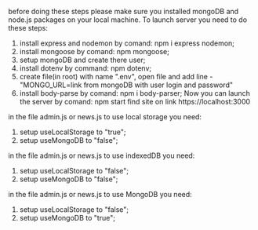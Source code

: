 before doing these steps please make sure you installed mongoDB and node.js packages on your local machine.
To launch server you need to do these steps:

1. install express and nodemon by comand: npm i express nodemon;
2. install mongoose by comand: npm mongoose;
3. setup mongoDB and create there user;
4. install dotenv by command: npm dotenv;
5. create file(in root) with name ".env", open file and
   add line - "MONGO_URL=link from mongoDB with user login and password"
6. install body-parse by comand: npm i body-parser;
   Now you can launch the server by comand:
   npm start
   find site on link https://localhost:3000

in the file admin.js or news.js to use local storage you need:

1. setup useLocalStorage to "true";
2. setup useMongoDB to "false";

in the file admin.js or news.js to use indexedDB you need:

1. setup useLocalStorage to "false";
2. setup useMongoDB to "false";

in the file admin.js or news.js to use MongoDB you need:

1. setup useLocalStorage to "false";
2. setup useMongoDB to "true";
